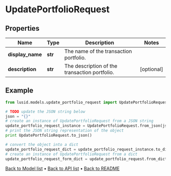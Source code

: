 # UpdatePortfolioRequest


## Properties
Name | Type | Description | Notes
------------ | ------------- | ------------- | -------------
**display_name** | **str** | The name of the transaction portfolio. | 
**description** | **str** | The description of the transaction portfolio. | [optional] 

## Example

```python
from lusid.models.update_portfolio_request import UpdatePortfolioRequest

# TODO update the JSON string below
json = "{}"
# create an instance of UpdatePortfolioRequest from a JSON string
update_portfolio_request_instance = UpdatePortfolioRequest.from_json(json)
# print the JSON string representation of the object
print UpdatePortfolioRequest.to_json()

# convert the object into a dict
update_portfolio_request_dict = update_portfolio_request_instance.to_dict()
# create an instance of UpdatePortfolioRequest from a dict
update_portfolio_request_form_dict = update_portfolio_request.from_dict(update_portfolio_request_dict)
```
[Back to Model list](../README.md#documentation-for-models) &#8226; [Back to API list](../README.md#documentation-for-api-endpoints) &#8226; [Back to README](../README.md)


